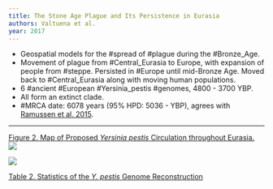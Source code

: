 ```yaml
---
title: The Stone Age Plague and Its Persistence in Eurasia
authors: Valtuena et al.
year: 2017
---
```


- Geospatial models for the #spread of #plague during the #Bronze_Age.
- Movement of plague from #Central_Eurasia to Europe, with expansion of people from #steppe. Persisted in #Europe until mid-Bronze Age. Moved back to #Central_Eurasia along with moving human populations.
- 6 #ancient #European #Yersinia_pestis #genomes, 4800 - 3700 YBP.
- All form an extinct clade.
-  #MRCA date: 6078 years (95% HPD: 5036 - YBP), agrees with [Ramussen et al. 2015](2021-03-20-05).

---

[Figure 2. Map of Proposed _Yersinia pestis_ Circulation throughout Eurasia.](https://els-jbs-prod-cdn.jbs.elsevierhealth.com/cms/attachment/4e2924c7-87f5-4ebf-bb25-4f68f4331c6e/gr2.jpg)
![](https://els-jbs-prod-cdn.jbs.elsevierhealth.com/cms/attachment/4e2924c7-87f5-4ebf-bb25-4f68f4331c6e/gr2.jpg)

![](https://marlin-prod.literatumonline.com/cms/attachment/189e3b22-8d35-40fb-98e4-5ca9e7ae9318/gr1.jpg)

[Table 2. Statistics of the _Y. pestis_ Genome Reconstruction](https://www.cell.com/action/showFullTableHTML?isHtml=true&tableId=tbl2&pii=S0960-9822%2817%2931328-3)